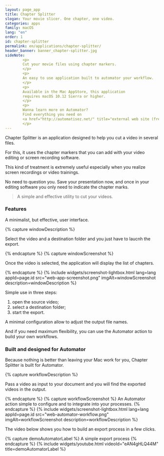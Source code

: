 ```yaml
---
layout: page_app
title: Chapter Splitter
slogan: Your movie slicer. One chapter, one video.
categories: apps
family: macOS
lang: "en"
order: 1
id: chapter-splitter
permalink: en/applications/chapter-splitter/
header_banner: banner_chapter-splitter.jpg
sideNote:
        <p>
        Cut your movie files using chapter markers.
        </p>
        <p>
        An easy to use application built to automator your workflow.
        </p>
        <p>
        Available in the Mac AppStore, this application
        requires macOS 10.12 Sierra or higher.
        </p>
        <p>
        Wanna learn more on Automator?
        Find everything you need on 
        <a href="http://automatisez.net/" title="external web site (french)">Automatisez.net&nbsp;!</a>
        </p>
---
```



Chapter Splitter is an application designed to help you cut
a video in several files.

For this, it uses the chapter markers that you can
add with your video editing or screen recording software.

This kind of treatment is extremely useful especially when you realize
screen recordings or video trainings.

No need to question you.
Save your presentation now, and once in your editing software
you only need to indicate the chapter marks.

> A simple and effective utility to cut your videos.

### Features

A minimalist, but effective, user interface.

{% capture windowDescription %}

Select the video and a destination folder
and you just have to laucnh the export.

{% endcapture %}
{% capture windowScreenshot %}

Once the video is selected, the application will display the list of chapters.

{% endcapture %}
{% include widgets/screenshot-lightbox.html 
        lang=lang 
        appId=page.id 
        src="web-app-screenshot.png" imgAlt=windowScreenshot
        description=windowDescription %}

Simple use in three steps:

1. open the source video;
2. select a destination folder;
3. start the export.

A minimal configuration allow to adjust the output file names.

And if you need maximum flexibility, you can use the Automator action
to build your own workflows.

### Built and designed for Automator

Because nothing is better than leaving your Mac
work for you, Chapter Splitter is
built for Automator.

{% capture workflowDescription %}

Pass a video as input to your document
and you will find the exported videos in
the output.

{% endcapture %}
{% capture workflowScreenshot %}
An Automator action simple to configure and
to integrate into your processes.
{% endcapture %}
{% include widgets/screenshot-lightbox.html 
        lang=lang 
        appId=page.id 
        src="web-automator-workflow.png" imgAlt=workflowScreenshot
        description=workflowDescription %}

The video below shows you how to build an export process
in a few clicks.

{% capture demoAutomatorLabel %}
A simple export process
{% endcapture %}
{% include widgets/youtube.html videoId="eAN4gHLQ44M" title=demoAutomatorLabel %}
